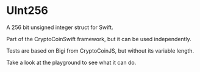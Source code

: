 # UInt256
A 256 bit unsigned integer struct for Swift.

Part of the CryptoCoinSwift framework, but it can be used independently.

Tests are based on Bigi from CryptoCoinJS, but without its variable length.

Take a look at the playground to see what it can do.
